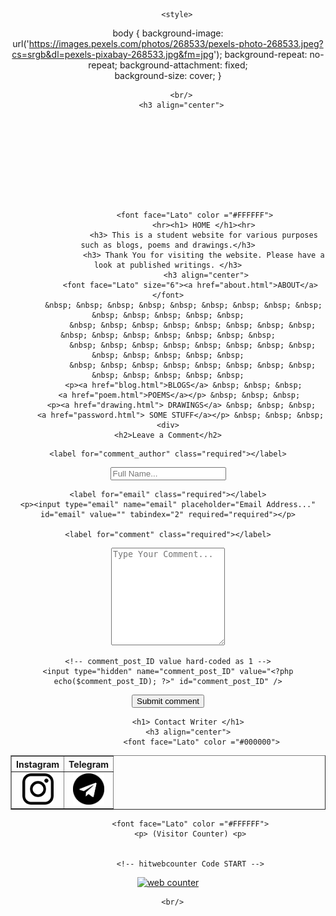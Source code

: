 <html lang="en">
<head>

        <style>
body {
  background-image: url('https://images.pexels.com/photos/268533/pexels-photo-268533.jpeg?cs=srgb&dl=pexels-pixabay-268533.jpg&fm=jpg');
  background-repeat: no-repeat;
  background-attachment: fixed;  
  background-size: cover;
}

</style>
	
</head>

   

<body background="https://images.pexels.com/photos/268533/pexels-photo-268533.jpeg?cs=srgb&dl=pexels-pixabay-268533.jpg&fm=jpg" align="center" >
  
          <br/>
          <h3 align="center">
              
		   


              
                  
                  
		  
                  
		 
			    <font face="Lato" color ="#FFFFFF">
				    <hr><h1> HOME </h1><hr>
				    <h3> This is a student website for various purposes such as blogs, poems and drawings.</h3>
				    <h3> Thank You for visiting the website. Please have a look at published writings. </h3>
				     <h3 align="center">
              <font face="Lato" size="6"><a href="about.html">ABOUT</a></font>
		   &nbsp; &nbsp; &nbsp; &nbsp; &nbsp; &nbsp; &nbsp; &nbsp; &nbsp; &nbsp; &nbsp; &nbsp; &nbsp; &nbsp;
               &nbsp; &nbsp; &nbsp; &nbsp; &nbsp; &nbsp; &nbsp; &nbsp; &nbsp; &nbsp; &nbsp; &nbsp; &nbsp; &nbsp; &nbsp;
               &nbsp; &nbsp; &nbsp; &nbsp; &nbsp; &nbsp; &nbsp; &nbsp; &nbsp; &nbsp; &nbsp; &nbsp; &nbsp;
               &nbsp; &nbsp; &nbsp; &nbsp; &nbsp; &nbsp; &nbsp; &nbsp; &nbsp; &nbsp; &nbsp; &nbsp; &nbsp;
	        <p><a href="blog.html">BLOGS</a> &nbsp; &nbsp; &nbsp; 
		  <a href="poem.html">POEMS</a></p> &nbsp; &nbsp; &nbsp; 
		  <p><a href="drawing.html"> DRAWINGS</a> &nbsp; &nbsp; &nbsp;
		  <a href="password.html"> SOME STUFF</a></p> &nbsp; &nbsp; &nbsp; 
	<div>
	<h2>Leave a Comment</h2>

  <form action="post_comment.php" method="post" id="commentform">

    <label for="comment_author" class="required"></label>
  <p>  <input type="text" name="comment_author" placeholder="Full Name..." id="comment_author" value="" tabindex="1" required="required"></p>

    <label for="email" class="required"></label>
    <p><input type="email" name="email" placeholder="Email Address..." id="email" value="" tabindex="2" required="required"></p>

    <label for="comment" class="required"></label>
   <p> <textarea name="comment" placeholder="Type Your Comment..." id="comment" rows="10" tabindex="4"  required="required"></textarea></p>

    <!-- comment_post_ID value hard-coded as 1 -->
    <input type="hidden" name="comment_post_ID" value="<?php echo($comment_post_ID); ?>" id="comment_post_ID" />
   <p> <input name="submit" type="submit" value="Submit comment" /></p>

  </form>

</div>       
	       


				   
			 <h1> Contact Writer </h1>
			 <h3 align="center">
				   <font face="Lato" color ="#000000">
<table border="1" background="transparent">  
<tr>
<th>Instagram </th>
<th >Telegram </th>

 </tr>
<tr>
<p><td><a href="https://www.instagram.com/steady_dark/"><img src="instagram.png" height="50" width="50"> </a></td>
	<td><a href="https://t.me/SteadyDark"> <img src="telegram.png" height="50" width="50"></a></td></P>
	
</tr>

</table>
					    

              
                 
              <font face="Lato" color ="#FFFFFF">
			  <p> (Visitor Counter) <p>
			 
			 
			  <!-- hitwebcounter Code START -->
<a href="https://www.hitwebcounter.com" target="_blank">
<img src="https://hitwebcounter.com/counter/counter.php?page=8021325&style=0010&nbdigits=5&type=ip&initCount=0" title="Free Counter" Alt="web counter"   border="0" /></a>      


                  
              
         
      <br/>

          
     
